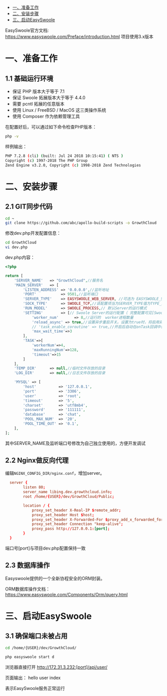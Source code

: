 * [一、准备工作](#%E4%B8%80%E5%87%86%E5%A4%87%E5%B7%A5%E4%BD%9C)
* [二、安装步骤](#%E4%BA%8C%E5%AE%89%E8%A3%85%E6%AD%A5%E9%AA%A4)
* [三、启动EasySwoole](#%E4%B8%89%E5%90%AF%E5%8A%A8EasySwoole)

EasySwoole官方文档: https://www.easyswoole.com/Preface/introduction.html
项目使用3.x版本

# 一、准备工作
## 1.1 基础运行环境

* 保证 PHP 版本大于等于 7.1
* 保证 Swoole 拓展版本大于等于 4.4.0
* 需要 pcntl 拓展的任意版本
* 使用 Linux / FreeBSD / MacOS 这三类操作系统
* 使用 Composer 作为依赖管理工具


在配置好后，可以通过如下命令检查PHP版本：
```sh
php -v
```

样例输出：
```sh
PHP 7.2.8 (cli) (built: Jul 24 2018 10:15:41) ( NTS )
Copyright (c) 1997-2018 The PHP Group
Zend Engine v3.2.0, Copyright (c) 1998-2018 Zend Technologies
```

# 二、安装步骤
## 2.1 GIT同步代码
```sh
cd ~
git clone https://github.com/abc/apollo-build-scripts -o GrowthCloud
```



修改dev.php开发配置信息：
```sh
cd GrowthCloud
vi dev.php
```
dev.php内容：
```php
<?php

return [
    'SERVER_NAME'   => "GrowthCloud",//服务名
    'MAIN_SERVER'   => [
        'LISTEN_ADDRESS' => '0.0.0.0',//监听地址
        'PORT'           => 9501,//监听端口
        'SERVER_TYPE'    => EASYSWOOLE_WEB_SERVER, //可选为 EASYSWOOLE_SERVER  EASYSWOOLE_WEB_SERVER EASYSWOOLE_WEB_SOCKET_SERVER EASYSWOOLE_REDIS_SERVER
        'SOCK_TYPE'      => SWOOLE_TCP,//该配置项当为SERVER_TYPE值为TYPE_SERVER时有效
        'RUN_MODEL'      => SWOOLE_PROCESS,// 默认Server的运行模式
        'SETTING'        => [// Swoole Server的运行配置（ 完整配置可见[Swoole文档](https://wiki.swoole.com/wiki/page/274.html) ）
            'worker_num'       => 8,//运行的  worker进程数量
            'reload_async' => true,//设置异步重启开关。设置为true时，将启用异步安全重启特性，Worker进程会等待异步事件完成后再退出。
            // 'task_enable_coroutine' => true,//开启后自动在onTask回调中创建协程
            'max_wait_time'=>3
        ],
        'TASK'=>[
            'workerNum'=>4,
            'maxRunningNum'=>128,
            'timeout'=>15
        ]
    ],
    'TEMP_DIR'      => null,//临时文件存放的目录
    'LOG_DIR'       => null,//日志文件存放的目录

    'MYSQL' => [
        'host'          => '127.0.0.1',
        'port'          => '3306',
        'user'          => 'root',
        'timeout'       => '5',
        'charset'       => 'utf8mb4',
        'password'      => '111111',
        'database'      => 'chat',
        'POOL_MAX_NUM'  => '20',
        'POOL_TIME_OUT' => '0.1',
    ],
];
```
其中SERVER_NAME及监听端口号修改为自己独立使用的，方便开发调试

## 2.2 Nginx做反向代理

编辑`NGINX_CONFIG_DIR/nginx.conf`，增加server。
```conf
  server {
        listen 80;
        server_name libing.dev.growthcloud.info;
        root /home/{USER}/dev/GrowthCloud/Public;

        location / {
            proxy_set_header X-Real-IP $remote_addr;
            proxy_set_header Host $host;
            proxy_set_header X-Forwarded-For $proxy_add_x_forwarded_for;
            proxy_set_header Connection "keep-alive";
            proxy_pass http://127.0.0.1:[port];
        }
  }
```
端口号[port]与项目dev.php配置保持一致

## 2.3 数据库操作

Easyswoole提供的一个全新协程安全的ORM封装。

ORM数据库操作文档： https://www.easyswoole.com/Components/Orm/query.html

# 三、启动EasySwoole
## 3.1 确保端口未被占用

```sh
cd /home/{USER}/dev/GrowthCloud/

php easyswoole start d
```
浏览器直接打开 http://172.31.3.232:[port]/api/user/

页面输出： hello user index

表示EasySwoole服务正常运行
